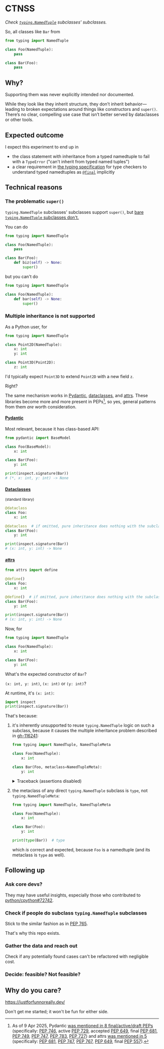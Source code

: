 # CTNSS

_Check [`typing.NamedTuple`](https://docs.python.org/3/library/typing.html#typing.NamedTuple) subclasses' subclasses._

So, all classes like `Bar` from

```py
from typing import NamedTuple

class Foo(NamedTuple):
    pass

class Bar(Foo):
    pass
```

## Why?

Supporting them was never explicitly intended nor documented.

While they look like they inherit structure, they don’t inherit behavior—leading to broken expectations around things like constructors and `super()`.
There’s no clear, compelling use case that isn’t better served by dataclasses or other tools.

## Expected outcome

I expect this experiment to end up in
- the class statement with inheritance from a typed namedtuple to fail with a `TypeError` ("can't inherit from typed named tuples")
- a clear requirement in [the typing specification](https://typing.python.org/en/latest/spec/) for type checkers to understand typed namedtuples as [`@final`](https://docs.python.org/3/library/typing.html#typing.final) implicitly

## Technical reasons

### The problematic `super()`

`typing.NamedTuple` subclasses' subclasses support `super()`, but [bare `typing.NamedTuple` subclasses don't.](https://github.com/python/cpython/issues/85795#issuecomment-2655270750)

You can do

```py
from typing import NamedTuple

class Foo(NamedTuple):
    pass

class Bar(Foo):
    def biz(self) -> None:
        super()
```

but you can't do

```py
from typing import NamedTuple

class Foo(NamedTuple):
    def bar(self) -> None:
        super()
```

### Multiple inheritance is not supported

As a Python user, for

```py
from typing import NamedTuple

class Point2D(NamedTuple):
    x: int
    y: int

class Point3D(Point2D):
    z: int
```

I'd typically expect `Point3D` to extend `Point2D` with a new field `z`.

Right?

The same mechanism works in [Pydantic](#pydantic), [dataclasses](#dataclasses), and [attrs](#attrs).
These libraries become more and more present in PEPs[^1], so yes, general patterns from them _are_ worth consideration.

[^1]: As of 9 Apr 2025, Pydantic [was mentioned in 8 final/active/draft PEPs](https://github.com/search?q=repo%3Apython%2Fpeps+pydantic+%22Status%3A+%22&type=code) (specifically: [PEP 746](https://peps.python.org/pep-0746/), active [PEP 729](https://peps.python.org/pep-0729/), accepted [PEP 649](https://peps.python.org/pep-0649/), final [PEP 681](https://peps.python.org/pep-0681/), [PEP 749](https://peps.python.org/pep-0749/), [PEP 747](https://peps.python.org/pep-0747/), [PEP 783](https://peps.python.org/pep-0783/), [PEP 727](https://peps.python.org/pep-0727/)) and attrs [was mentioned in 5](https://github.com/search?q=repo%3Apython%2Fpeps%20attrs%20%22Status%3A%20%22%20&type=code) (specifically: [PEP 681](https://peps.python.org/pep-0681/), [PEP 747](https://peps.python.org/pep-0747/), [PEP 767](https://peps.python.org/pep-0767/), [PEP 649](https://peps.python.org/pep-0649/), final [PEP 557](https://peps.python.org/pep-0557/)).

#### [Pydantic](https://docs.pydantic.dev/latest/)

Most relevant, because it has class-based API:

```py
from pydantic import BaseModel

class Foo(BaseModel):
    x: int

class Bar(Foo):
    y: int

print(inspect.signature(Bar))
# (*, x: int, y: int) -> None
```

#### [Dataclasses](https://docs.python.org/3/library/dataclasses.html)
<small>(standard library)</small>

```py
@dataclass
class Foo:
    x: int

@dataclass  # if omitted, pure inheritance does nothing with the subclass
class Bar(Foo):
    y: int

print(inspect.signature(Bar))
# (x: int, y: int) -> None
```

#### [attrs](https://www.attrs.org/en/stable/)

```py
from attrs import define

@define()
class Foo:
    x: int

@define()  # if omitted, pure inheritance does nothing with the subclass
class Bar(Foo):
    y: int

print(inspect.signature(Bar))
# (x: int, y: int) -> None
```

Now, for

```py
from typing import NamedTuple

class Foo(NamedTuple):
    x: int

class Bar(Foo):
    y: int
```

What's the expected constructor of `Bar`?

`(x: int, y: int)`, `(x: int)` or `(y: int)`?

At runtime, it's `(x: int)`:

```py
import inspect
print(inspect.signature(Bar))
```

That's because:

1.  it's inherently unsupported to reuse `typing.NamedTuple` logic on such a subclass, because it causes
    the multiple inheritance problem described in [gh-116241](https://github.com/python/cpython/issues/116241):

    ```py
    from typing import NamedTuple, NamedTupleMeta

    class Foo(NamedTuple):
        x: int

    class Bar(Foo, metaclass=NamedTupleMeta):
        y: int
    ```

    <details>

    <summary>Traceback (assertions disabled)</summary>
    
    ```
    Traceback (most recent call last):
    File "/home/bswck/Python/cpython/t.py", line 6, in <module>
        class Bar(Foo, metaclass=NamedTupleMeta):
            y: int
    File "/home/bswck/Python/cpython/Lib/typing.py", line 2889, in __new__
        raise TypeError(
            'can only inherit from a NamedTuple type and Generic')
    TypeError: can only inherit from a NamedTuple type and Generic
    ```

    </details>

1.  the metaclass of any direct `typing.NamedTuple` subclass is `type`, not `typing.NamedTupleMeta`:

    ```py
    from typing import NamedTuple, NamedTupleMeta

    class Foo(NamedTuple):
        x: int

    class Bar(Foo):
        y: int

    print(type(Bar))  # type
    ```

    which _is_ correct and expected, because `Foo` is a namedtuple (and its metaclass is `type` as well).

## Following up

### Ask core devs?
They may have useful insights, especially those who contributed to [python/cpython#72742](https://github.com/python/cpython/issues/72742).

### Check if people do subclass `typing.NamedTuple` subclasses
Stick to the similar fashion as in [PEP 765](https://peps.python.org/pep-0765/).

That's why this repo exists.

### Gather the data and reach out
Check if any potentially found cases can't be refactored with negligible cost.

### Decide: feasible? Not feasible?

## Why do you care?

https://justforfunnoreally.dev/

Don't get me started; it won't be fun for either side.
